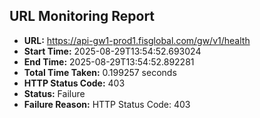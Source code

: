 ## URL Monitoring Report

- **URL:** https://api-gw1-prod1.fisglobal.com/gw/v1/health
- **Start Time:** 2025-08-29T13:54:52.693024
- **End Time:** 2025-08-29T13:54:52.892281
- **Total Time Taken:** 0.199257 seconds
- **HTTP Status Code:** 403
- **Status:** Failure
- **Failure Reason:** HTTP Status Code: 403
